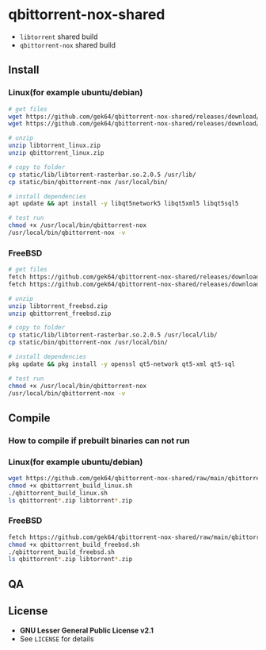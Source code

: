 # qbittorrent-nox-shared
- `libtorrent` shared build
- `qbittorrent-nox` shared build

## Install
### Linux(for example ubuntu/debian)
```sh
# get files
wget https://github.com/gek64/qbittorrent-nox-shared/releases/download/v4.4.1/libtorrent_linux.zip
wget https://github.com/gek64/qbittorrent-nox-shared/releases/download/v4.4.1/qbittorrent_linux.zip

# unzip
unzip libtorrent_linux.zip
unzip qbittorrent_linux.zip

# copy to folder
cp static/lib/libtorrent-rasterbar.so.2.0.5 /usr/lib/
cp static/bin/qbittorrent-nox /usr/local/bin/

# install dependencies 
apt update && apt install -y libqt5network5 libqt5xml5 libqt5sql5

# test run
chmod +x /usr/local/bin/qbittorrent-nox
/usr/local/bin/qbittorrent-nox -v
```

### FreeBSD
```sh
# get files
fetch https://github.com/gek64/qbittorrent-nox-shared/releases/download/v4.4.1/libtorrent_freebsd.zip
fetch https://github.com/gek64/qbittorrent-nox-shared/releases/download/v4.4.1/qbittorrent_freebsd.zip

# unzip
unzip libtorrent_freebsd.zip
unzip qbittorrent_freebsd.zip

# copy to folder
cp static/lib/libtorrent-rasterbar.so.2.0.5 /usr/local/lib/
cp static/bin/qbittorrent-nox /usr/local/bin/

# install dependencies 
pkg update && pkg install -y openssl qt5-network qt5-xml qt5-sql

# test run
chmod +x /usr/local/bin/qbittorrent-nox
/usr/local/bin/qbittorrent-nox -v
```

## Compile
### How to compile if prebuilt binaries can not run
### Linux(for example ubuntu/debian)
```sh
wget https://github.com/gek64/qbittorrent-nox-shared/raw/main/qbittorrent_build_linux.sh
chmod +x qbittorrent_build_linux.sh
./qbittorrent_build_linux.sh
ls qbittorrent*.zip libtorrent*.zip
```
### FreeBSD
```sh
fetch https://github.com/gek64/qbittorrent-nox-shared/raw/main/qbittorrent_build_freebsd.sh
chmod +x qbittorrent_build_freebsd.sh
./qbittorrent_build_freebsd.sh
ls qbittorrent*.zip libtorrent*.zip
```


## QA


## License
- **GNU Lesser General Public License v2.1**
- See `LICENSE` for details
